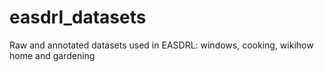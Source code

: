 # easdrl_datasets
Raw and annotated datasets used in EASDRL: windows, cooking, wikihow home and gardening
